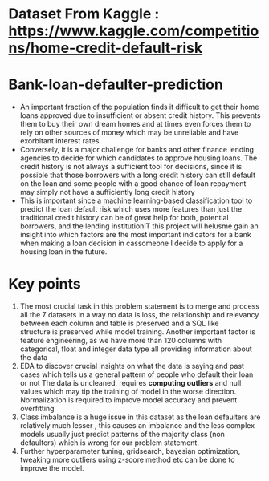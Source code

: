 # Dataset From Kaggle : https://www.kaggle.com/competitions/home-credit-default-risk 
# Bank-loan-defaulter-prediction

* An important fraction of the population finds it difficult to get their home loans approved due to insufficient or absent credit history. This prevents them to buy their own dream homes and at times even forces them to rely on other sources of money which may be unreliable and have exorbitant interest rates.
* Conversely, it is a major challenge for banks and other finance lending agencies to decide for which candidates to approve housing loans. The credit history is not always a sufficient tool for decisions, since it is possible that those borrowers with a long credit history can still default on the loan and some people with a good chance of loan repayment may simply not have a sufficiently long credit history
* This is important since a machine learning-based classification tool to predict the loan default risk which uses more features than just the traditional credit history can be of great help for both, potential borrowers, and the lending institutionlT this project will helusme gain an insight into which factors are the most important indicators for a bank when making a loan decision in cassomeone I decide to apply for a housing loan in the future.


# Key points
 1. The most crucial task in this problem statement is to merge and process all the 7 datasets in a way no data is loss, the relationship and relevancy between each column and table is preserved and a SQL like      
    structure is preserved while model training. Another important factor is feature engineering, as we have more than 120 columns with categorical, float and integer data type all providing information about the 
    data
2. EDA to discover crucial insights on what the data is saying and past cases which tells us a general pattern of people who default their loan or not
   The data is uncleaned, requires **computing outliers** and null values which may tip the training of model in the worse direction.  
   Normalization is required to improve model accuracy and prevent overfitting
3. Class imbalance is a huge issue in this dataset as the loan defaulters are relatively much lesser , this causes an imbalance and the less complex models usually just predict patterns of the majority class (non      defaulters) which is wrong for our problem statement.
4. Further hyperparameter tuning, gridsearch, bayesian optimization, tweaking more outliers using z-score method etc can be done to improve the model.



